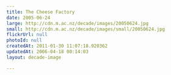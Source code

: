 ```yaml
---
title: The Cheese Factory
date: 2005-06-24
large: http://cdn.m.ac.nz/decade/images/20050624.jpg
small: http://cdn.m.ac.nz/decade/images/small/20050624.jpg
flickrUrl: null
photoId: null
createdAt: 2011-01-30 11:07:18.920362
updatedAt: 2006-04-18 00:14:03
layout: decade-image

---
```


